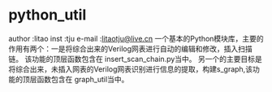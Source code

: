 # python_util
author :litao 
inst   :tju
e-mail :litaotju@live.cn
一个基本的Python模块库，主要的作用有两个：一是将综合出来的Verilog网表进行自动的编辑和修改，插入扫描链。
该功能的顶层函数包含在 insert_scan_chain.py当中。
另一个的主要目标是将综合出来，未插入网表的Verilog网表识别进行信息的提取，构建s_graph,该功能的顶层函数包含在
graph_util当中。

